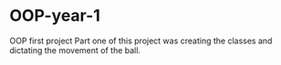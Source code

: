 # OOP-year-1
OOP first project
Part one of this project was creating the classes and dictating the movement of the ball.
